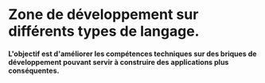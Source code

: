 # Zone de développement sur différents types de langage.
#### L'objectif est d'améliorer les compétences techniques sur des briques de développement pouvant servir à construire des applications plus conséquentes.
